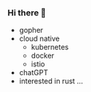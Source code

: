### Hi there 👋

- gopher
- cloud native
  - kubernetes
  - docker
  - istio
- chatGPT
- interested in rust
...
